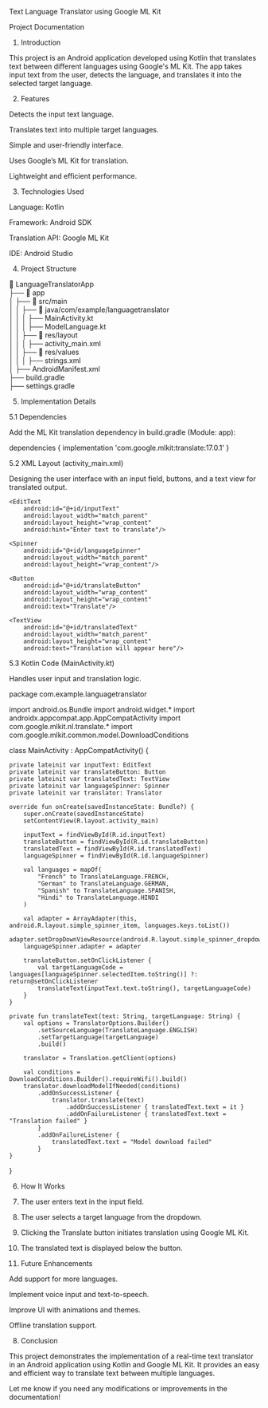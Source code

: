 Text Language Translator using Google ML Kit

Project Documentation

1. Introduction

This project is an Android application developed using Kotlin that translates text between different languages using Google's ML Kit. The app takes input text from the user, detects the language, and translates it into the selected target language.

2. Features

Detects the input text language.

Translates text into multiple target languages.

Simple and user-friendly interface.

Uses Google’s ML Kit for translation.

Lightweight and efficient performance.


3. Technologies Used

Language: Kotlin

Framework: Android SDK

Translation API: Google ML Kit

IDE: Android Studio


4. Project Structure

📂 LanguageTranslatorApp  
 ├── 📂 app  
 │   ├── 📂 src/main  
 │   │   ├── 📂 java/com/example/languagetranslator  
 │   │   │   ├── MainActivity.kt  
 │   │   │   ├── ModelLanguage.kt  
 │   │   ├── 📂 res/layout  
 │   │   │   ├── activity_main.xml  
 │   │   ├── 📂 res/values  
 │   │   │   ├── strings.xml  
 │   ├── AndroidManifest.xml  
 ├── build.gradle  
 ├── settings.gradle

5. Implementation Details

5.1 Dependencies

Add the ML Kit translation dependency in build.gradle (Module: app):

dependencies {
    implementation 'com.google.mlkit:translate:17.0.1'
}

5.2 XML Layout (activity_main.xml)

Designing the user interface with an input field, buttons, and a text view for translated output.

<LinearLayout
    xmlns:android="http://schemas.android.com/apk/res/android"
    android:layout_width="match_parent"
    android:layout_height="match_parent"
    android:orientation="vertical"
    android:padding="16dp">

    <EditText
        android:id="@+id/inputText"
        android:layout_width="match_parent"
        android:layout_height="wrap_content"
        android:hint="Enter text to translate"/>

    <Spinner
        android:id="@+id/languageSpinner"
        android:layout_width="match_parent"
        android:layout_height="wrap_content"/>

    <Button
        android:id="@+id/translateButton"
        android:layout_width="wrap_content"
        android:layout_height="wrap_content"
        android:text="Translate"/>

    <TextView
        android:id="@+id/translatedText"
        android:layout_width="match_parent"
        android:layout_height="wrap_content"
        android:text="Translation will appear here"/>
</LinearLayout>

5.3 Kotlin Code (MainActivity.kt)

Handles user input and translation logic.

package com.example.languagetranslator

import android.os.Bundle
import android.widget.*
import androidx.appcompat.app.AppCompatActivity
import com.google.mlkit.nl.translate.*
import com.google.mlkit.common.model.DownloadConditions

class MainActivity : AppCompatActivity() {

    private lateinit var inputText: EditText
    private lateinit var translateButton: Button
    private lateinit var translatedText: TextView
    private lateinit var languageSpinner: Spinner
    private lateinit var translator: Translator

    override fun onCreate(savedInstanceState: Bundle?) {
        super.onCreate(savedInstanceState)
        setContentView(R.layout.activity_main)

        inputText = findViewById(R.id.inputText)
        translateButton = findViewById(R.id.translateButton)
        translatedText = findViewById(R.id.translatedText)
        languageSpinner = findViewById(R.id.languageSpinner)

        val languages = mapOf(
            "French" to TranslateLanguage.FRENCH,
            "German" to TranslateLanguage.GERMAN,
            "Spanish" to TranslateLanguage.SPANISH,
            "Hindi" to TranslateLanguage.HINDI
        )

        val adapter = ArrayAdapter(this, android.R.layout.simple_spinner_item, languages.keys.toList())
        adapter.setDropDownViewResource(android.R.layout.simple_spinner_dropdown_item)
        languageSpinner.adapter = adapter

        translateButton.setOnClickListener {
            val targetLanguageCode = languages[languageSpinner.selectedItem.toString()] ?: return@setOnClickListener
            translateText(inputText.text.toString(), targetLanguageCode)
        }
    }

    private fun translateText(text: String, targetLanguage: String) {
        val options = TranslatorOptions.Builder()
            .setSourceLanguage(TranslateLanguage.ENGLISH)
            .setTargetLanguage(targetLanguage)
            .build()
        
        translator = Translation.getClient(options)

        val conditions = DownloadConditions.Builder().requireWifi().build()
        translator.downloadModelIfNeeded(conditions)
            .addOnSuccessListener {
                translator.translate(text)
                    .addOnSuccessListener { translatedText.text = it }
                    .addOnFailureListener { translatedText.text = "Translation failed" }
            }
            .addOnFailureListener {
                translatedText.text = "Model download failed"
            }
    }
}

6. How It Works

1. The user enters text in the input field.


2. The user selects a target language from the dropdown.


3. Clicking the Translate button initiates translation using Google ML Kit.


4. The translated text is displayed below the button.



7. Future Enhancements

Add support for more languages.

Implement voice input and text-to-speech.

Improve UI with animations and themes.

Offline translation support.


8. Conclusion

This project demonstrates the implementation of a real-time text translator in an Android application using Kotlin and Google ML Kit. It provides an easy and efficient way to translate text between multiple languages.

Let me know if you need any modifications or improvements in the documentation!

